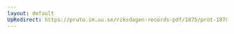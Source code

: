 ```yaml
---
layout: default
UpRedirect: https://pruto.im.uu.se/riksdagen-records-pdf/1875/prot-1875--fk--017/prot-1875--fk--017_009.pdf
---
```

